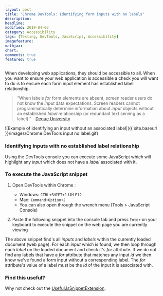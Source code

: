 ```yaml
---
layout: post
title: "Chrome DevTools: Identifying form inputs with no labels"
description: 
headline: 
modified: 2019-04-03
category: Accessibility
tags: [Testing, DevTools, JavaScript, Accessibility]
imagefeature: 
mathjax: 
chart: 
comments: true
featured: true
---
```


When developing web applications, they should be accessible to all. When you want to ensure your web application is accessible a check you will want to do is to ensure each form input element has established label relationship.

> "When labels *for* form elements are absent, screen reader users do not know the *input* data expectations. Screen readers cannot programmatically determine information about *input* objects without an established *label* relationship (or redundant text serving as a label)." - [Deque University](https://dequeuniversity.com/rules/axe/3.1/label?application=lighthouse)

![Example of identifying an input without an associated label]({{ site.baseurl }}/images/Chrome DevTools input no label.gif)

### Identifying inputs with no established label relationship
Using the DevTools console you can execute some JavaScript which will highlight any *input* which does not have a *label* associated with it.

### To execute the JavaScript snippet

1. Open DevTools within Chrome :
	* Windows: `CTRL+SHIFT+J` OR `F12`
	* Mac: `Command+Option+J`
	* You can also open through the wrench menu (Tools > JavaScript Console)

2. Paste the following snippet into the console tab and press `Enter` on your keyboard to execute the snippet on the web page you are currently viewing

<script class="notepad-post-content post" src="https://gist.github.com/vivrichards600/7032395fe59d345d3a0163213e054fa3.js"></script>

The above snippet find's all *inputs* and *labels* within the currently loaded document (web page). For each *input* which is found, we then loop through each *label* on the loaded document and check it's *for* attribute. If we do not find any labels that have a *for* attribute that matches any input *id* we then know we've found a form input without a corresponding label. The *for* attribute's value of a label must be the *id* of the input it is associated with.

### Find this useful?

Why not check out the [UsefulJsSnippetExtension](https://github.com/eviltester/usefuljssnippetextension).